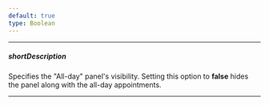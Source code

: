 ```yaml
---
default: true
type: Boolean
---
```

---
##### shortDescription
Specifies the "All-day" panel's visibility. Setting this option to **false** hides the panel along with the all-day appointments.

---
